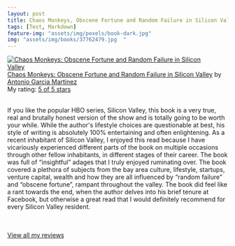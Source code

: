 ```yaml
---
layout: post
title: Chaos Monkeys, Obscene Fortune and Random Failure in Silicon Valley, by Antonio Garcia Martinez             
tags: [Test, Markdown]
feature-img: "assets/img/pexels/book-dark.jpg"             
img: "assets/img/books/37762479.jpg  "
---
```

             
<a href= "https://www.goodreads.com/book/show/37762479-chaos-monkeys" style= "float: left; padding-right: 20px"><img border="0" alt= "Chaos Monkeys: Obscene Fortune and Random Failure in Silicon Valley" src= "https://images.gr-assets.com/books/1514507120m/37762479.jpg" /></a><a href="https://www.goodreads.com/book/show/37762479-chaos-monkeys">Chaos Monkeys: Obscene Fortune and Random Failure in Silicon Valley</a> by <a href="https://www.goodreads.com/author/show/14781763.Antonio_Garc_a_Mart_nez">Antonio Garcia Martinez</a><br/> My rating: <a href="https://www.goodreads.com/review/show/1985041293"> 5 of 5 stars</a><br /><br />


If you like the popular HBO series, Silicon Valley, this book is a very true, real and brutally honest version of the show and is totally going to be worth your while. While the author's lifestyle choices are questionable at best, his style of writing is absolutely 100% entertaining and often enlightening. As a recent inhabitant of Silicon Valley, I enjoyed this read because I have vicariously experienced different parts of the book on multiple occasions through other fellow inhabitants, in different stages of their career. The book was full of “insightful” adages that I truly enjoyed ruminating over. The book covered a plethora of subjects from the bay area culture, lifestyle, startups, venture capital, wealth and how they are all influenced by “random failure” and “obscene fortune”, rampant throughout the valley. The book did feel like a rant towards the end, when the author delves into his brief tenure at Facebook, but otherwise a great read that I would definitely recommend for every Silicon Valley resident.

<br/><br/><a href="https://www.goodreads.com/review/list/16616412-nandita-damaraju">View all my reviews</a>